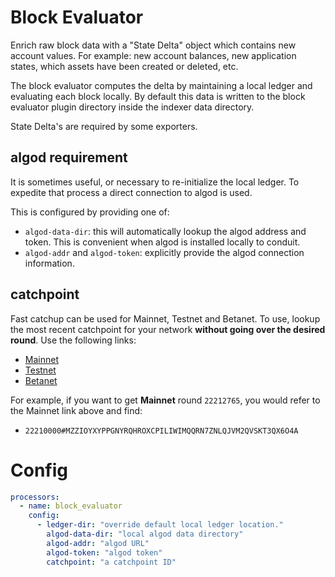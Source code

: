 # Block Evaluator

Enrich raw block data with a "State Delta" object which contains new account values. For example: new account balances, new application states, which assets have been created or deleted, etc.

The block evaluator computes the delta by maintaining a local ledger and evaluating each block locally. By default this data is written to the block evaluator plugin directory inside the indexer data directory.

State Delta's are required by some exporters.


## algod requirement

It is sometimes useful, or necessary to re-initialize the local ledger. To expedite that process a direct connection to algod is used.

This is configured by providing one of:
* `algod-data-dir`: this will automatically lookup the algod address and token. This is convenient when algod is installed locally to conduit.
* `algod-addr` and `algod-token`: explicitly provide the algod connection information.

## catchpoint

Fast catchup can be used for Mainnet, Testnet and Betanet. To use, lookup the most recent catchpoint for your network **without going over the desired round**. Use the following links:
* [Mainnet](https://algorand-catchpoints.s3.us-east-2.amazonaws.com/consolidated/mainnet_catchpoints.txt)
* [Testnet](https://algorand-catchpoints.s3.us-east-2.amazonaws.com/consolidated/testnet_catchpoints.txt)
* [Betanet](https://algorand-catchpoints.s3.us-east-2.amazonaws.com/consolidated/betanet_catchpoints.txt)

For example, if you want to get **Mainnet** round `22212765`, you would refer to the Mainnet link above and find:
* `22210000#MZZIOYXYPPGNYRQHROXCPILIWIMQQRN7ZNLQJVM2QVSKT3QX6O4A`

# Config
```yaml
processors:
  - name: block_evaluator
    config:
      - ledger-dir: "override default local ledger location."
        algod-data-dir: "local algod data directory"
        algod-addr: "algod URL"
        algod-token: "algod token"
        catchpoint: "a catchpoint ID"
```

